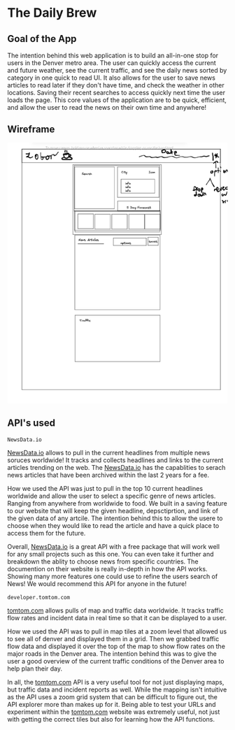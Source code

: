 # The Daily Brew

## Goal of the App

The intention behind this web application is to build an all-in-one stop for users in the Denver metro area. The user can quickly access the current and future weather, see the current traffic, and see the daily news sorted by category in one quick to read UI. It also allows for the user to save news articles to read later if they don't have time, and check the weather in other locations. Saving their recent searches to access quickly next time the user loads the page. This core values of the application are to be quick, efficient, and allow the user to read the news on their own time and anywhere!

## Wireframe

![](./assets/Images/Wireframe0.2.png)

## API's used

    NewsData.io

[NewsData.io](https://newsdata.io/) allows to pull in the current headlines from multiple news soruces worldwide! It tracks and collects headlines and links to the current articles trending on the web. The [NewsData.io](https://newsdata.io/) has the capablities to serach news articles that have been archived within the last 2 years for a fee.

How we used the API was just to pull in the top 10 current headlines worldwide and allow the user to select a specific genre of news articles. Ranging from anywhere from worldwide to food. We built in a saving feature to our website that will keep the given headline, depsctiprtion, and link of the given data of any artcile. The intention behind this to allow the usere to choose when they would like to read the article and have a quick place to access them for the future.

Overall, [NewsData.io](https://newsdata.io/) is a great API with a free package that will work well for any small projects such as this one. You can even take it further and breakdown the ablity to choose news from specific countries. The documention on their website is really in-depth in how the API works. Showing many more features one could use to refine the users search of News! We would recommend this API for anyone in the future!

    developer.tomtom.com

[tomtom.com](https://developer.tomtom.com/) allows pulls of map and traffic data worldwide. It tracks traffic flow rates and incident data in real time so that it can be displayed to a user.

How we used the API was to pull in map tiles at a zoom level that allowed us to see all of denver and displayed them in a grid. Then we grabbed traffic flow data and displayed it over the top of the map to show flow rates on the major roads in the Denver area. The intention behind this was to give the user a good overview of the current traffic conditions of the Denver area to help plan their day.

In all, the [tomtom.com](https://developer.tomtom.com/) API is a very useful tool for not just displaying maps, but traffic data and incident reports as well. While the mapping isn't intuitive as the API uses a zoom grid system that can be difficult to figure out, the API explorer more than makes up for it. Being able to test your URLs and experiment within the [tomtom.com](https://developer.tomtom.com/) website was extremely useful, not just with getting the correct tiles but also for learning how the API functions.
